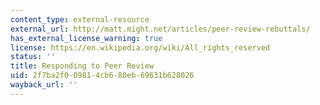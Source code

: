 ```yaml
---
content_type: external-resource
external_url: http://matt.might.net/articles/peer-review-rebuttals/
has_external_license_warning: true
license: https://en.wikipedia.org/wiki/All_rights_reserved
status: ''
title: Responding to Peer Review
uid: 2f7ba2f0-0981-4cb6-80eb-69631b628026
wayback_url: ''
---
```

